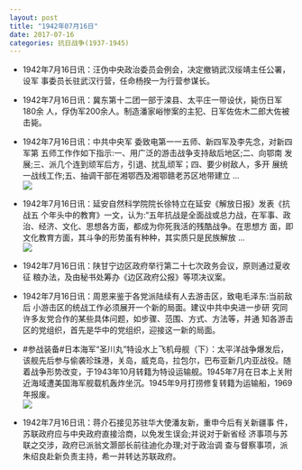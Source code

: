 ```yaml
---
layout: post
title: "1942年07月16日"
date: 2017-07-16
categories: 抗日战争(1937-1945)
---
```


<meta name="referrer" content="no-referrer" />

- 1942年7月16日讯：汪伪中央政治委员会例会，决定撤销武汉绥靖主任公署，设军 事委员长驻武汉行营，任命杨揆一为行营参谋长。 

- 1942年7月16日讯：冀东第十二团一部于滦县、太平庄一带设伏，毙伤日军180余 人，俘伪军200余人。制造潘家峪惨案的主犯、日军佐佐木二郎大佐被 击毙。 

- 1942年7月16日讯：中共中央军 委致电第一一五师、新四军及李先念，对新四军第 五师工作作如下指示:一、用广泛的游击战争支持敌后地区;二、向鄂南 发展;三、派几个连到顽军后方，引退、扰乱顽军；四、要少树敌人，多开 展统一战线工作;五、抽调干部在湘鄂西及湘鄂赣老苏区地带建立 ... <br/><img src="https://wx3.sinaimg.cn/large/aca367d8ly1fhlz6wwpfgj20c809z74c.jpg" />

- 1942年7月16日讯：延安自然科学院院长徐特立在延安《解放日报》发表《抗战五 个年头中的教育》一文，认为:“五年抗战是全面战或总力战，在军事、政 治、经济、文化、思想各方面，都成为你死我活的残酷战争。在思想方 面，即文化教育方面，其斗争的形势虽有种种，其实质只是民族解放 ... <br/><img src="https://wx1.sinaimg.cn/large/aca367d8ly1fhlvq61f8qj20c80aywel.jpg" />

- 1942年7月16日讯：陕甘宁边区政府举行第二十七次政务会议，原则通过夏收征 粮办法，及由秘书处筹办《边区政府公报》等项决议案。 

- 1942年7月16日讯：周恩来鉴于各党派陆续有人去游击区，致电毛泽东:当前敌后 小游击区的统战工作必须展开一个新的局面。建议中共中央进一步研 究同许多友党合作的某些具体问题，如步骤、范围、方式、方法等，并通 知各游击区的党组织，首先是华中的党组织，迎接这一新的局面。 

- #参战装备#日本海军“圣川丸”特设水上飞机母舰（下）：太平洋战争爆发后，该舰先后参与偷袭珍珠港，关岛，威克岛，拉包尔，巴布亚新几内亚战役。随着战争形势改变，于1943年10月转籍为特设运输舰。1945年7月在日本上关附近海域遭美国海军舰载机轰炸坐沉。1945年9月打捞修复转籍为运输船，1969年报废。 <br/><img src="https://wx4.sinaimg.cn/large/aca367d8ly1fhlhulxfb5j20b20v344w.jpg" />

- 1942年7月16日讯：蒋介石接见苏驻华大使潘友新，重申今后有关新疆事 件，苏联政府应与中央政府直接洽商，以免发生误会;并说对于新省经 济事项与苏联之交涉，政府已派翁文灏部长前往迪化办理;对于政治调 查与督察事项，派朱绍良赴新负责主持，希一并转达苏联政府。 


